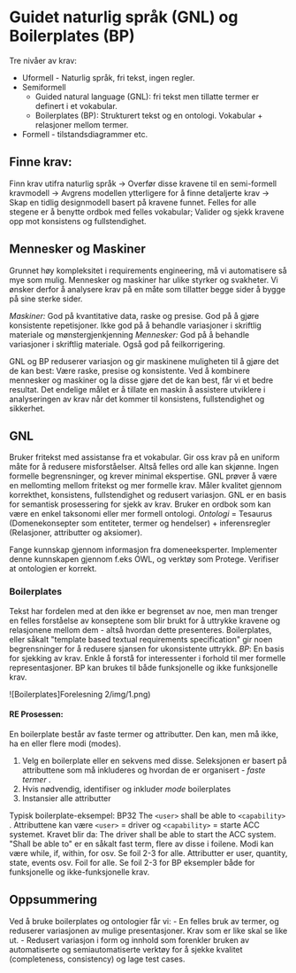 # Guidet naturlig språk (GNL) og Boilerplates (BP)

Tre nivåer av krav: 

* Uformell - Naturlig språk, fri tekst, ingen regler. 
* Semiformell 
	* Guided natural language (GNL): fri tekst men tillatte termer er definert i et vokabular. 
	* Boilerplates (BP): Strukturert tekst og en ontologi. Vokabular + relasjoner mellom termer.
* Formell - tilstandsdiagrammer etc.

## Finne krav:
Finn krav utifra naturlig språk -> Overfør disse kravene til en semi-formell kravmodell -> Avgrens modellen ytterligere for å finne detaljerte krav -> Skap en tidlig designmodell basert på kravene funnet.
Felles for alle stegene er å benytte ordbok med felles vokabular; Valider og sjekk kravene opp mot konsistens og fullstendighet.

## Mennesker og Maskiner
Grunnet høy kompleksitet i requirements engineering, må vi automatisere så mye som mulig. Mennesker og maskiner har ulike styrker og svakheter. Vi ønsker derfor å analysere krav på en måte som tillatter begge sider å bygge på sine sterke sider.

_Maskiner:_ God på kvantitative data, raske og presise. God på å gjøre konsistente repetisjoner. Ikke god på å behandle variasjoner i skriftlig materiale og mønstergjenkjenning
_Mennesker:_ God på å behandle variasjoner i skriftlig materiale. Også god på feilkorrigering.

GNL og BP reduserer variasjon og gir maskinene muligheten til å gjøre det de kan best: Være raske, presise og konsistente. Ved å kombinere mennesker og maskiner og la disse gjøre det de kan best, får vi et bedre resultat.
Det endelige målet er å tillate en maskin å assistere utviklere i analyseringen av krav når det kommer til konsistens, fullstendighet og sikkerhet. 

## GNL
Bruker fritekst med assistanse fra et vokabular. Gir oss krav på en uniform måte for å redusere misforståelser. Altså felles ord alle kan skjønne. Ingen formelle begrensninger, og krever minimal ekspertise.
GNL prøver å være en mellomting mellom fritekst og mer formelle krav. Måler kvalitet gjennom korrekthet, konsistens, fullstendighet og redusert variasjon. GNL er en basis for semantisk prosessering for sjekk av krav.
Bruker en ordbok som kan være en enkel taksonomi eller mer formell ontologi. 
_Ontologi_ = Tesaurus (Domenekonsepter som entiteter, termer og hendelser) + inferensregler (Relasjoner, attributter og aksiomer).

Fange kunnskap gjennom informasjon fra domeneeksperter. Implementer denne kunnskapen gjennom f.eks OWL, og verktøy som Protege. Verifiser at ontologien er korrekt. 

### Boilerplates
Tekst har fordelen med at den ikke er begrenset av noe, men man trenger en felles forståelse av konseptene som blir brukt for å uttrykke kravene og relasjonene mellom dem - altså hvordan dette presenteres. 
Boilerplates, eller såkalt "template based textual requirements specification" gir noen begrensninger for å redusere sjansen for ukonsistente uttrykk.
_BP_: En basis for sjekking av krav. Enkle å forstå for interessenter i forhold til mer formelle representasjoner. 
BP kan brukes til både funksjonelle og ikke funksjonelle krav. 

![Boilerplates]Forelesning 2/img/1.png)

#### RE Prosessen:
En boilerplate består av faste termer og attributter. Den kan, men må ikke, ha en eller flere modi (modes).
1. Velg en boilerplate eller en sekvens med disse. Seleksjonen er basert på attributtene som må inkluderes og hvordan de er organisert - _faste termer_ . 
2. Hvis nødvendig, identifiser og inkluder _mode_ boilerplates
3. Instansier alle attributter

Typisk boilerplate-eksempel: BP32 The `<user>` shall be able to `<capability>` . Attributtene kan være `<user>` = driver og `<capability>` = starte ACC systemet.
Kravet blir da: The driver shall be able to start the ACC system. 
"Shall be able to" er en såkalt fast term, flere av disse i foilene. Modi kan være while, if, within, for osv. Se foil 2-3 for alle. Attributter er user, quantity, state, events osv. Foil for alle. 
Se foil 2-3 for BP eksempler både for funksjonelle og ikke-funksjonelle krav. 

## Oppsummering
Ved å bruke boilerplates og ontologier får vi: 
	- En felles bruk av termer, og reduserer variasjonen av mulige presentasjoner. Krav som er like skal se like ut. 
	- Redusert variasjon i form og innhold som forenkler bruken av automatiserte og semiautomatiserte verktøy for å sjekke kvalitet (completeness, consistency) og lage test cases.





